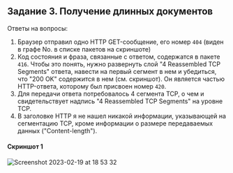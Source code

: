 ## Задание 3. Получение длинных документов

Ответы на вопросы:

1. Браузер отправил одно HTTP GET-сообщение, его номер `404` (виден в графе No. в списке пакетов на скриншоте)
2. Код состояния и фраза, связанные с ответом, содержатся в пакете `416`. Чтобы это понять, нужно развернуть слой "4 Reassembled TCP Segments" ответа, навести на первый
сегмент в нем и убедиться, что "200 OK" содержится в нем (см. скриншот). Он является частью HTTP-ответа, которому был присвоен номер `420`.
3. Для передачи ответа потребовалось 4 сегмента TCP, о чем и свидетельствует надпись "4 Reassembled TCP Segments" на уровне TCP.
4. В заголовке HTTP я не нашел никакой информации, указывающей на сегментацию TCP, кроме информации о размере передаваемых данных ("Content-length").

#### Скриншот 1
![Screenshot 2023-02-19 at 18 53 32](https://user-images.githubusercontent.com/65076429/219959268-1bf61d26-51c0-4593-a298-cf32b86d0db5.png)
